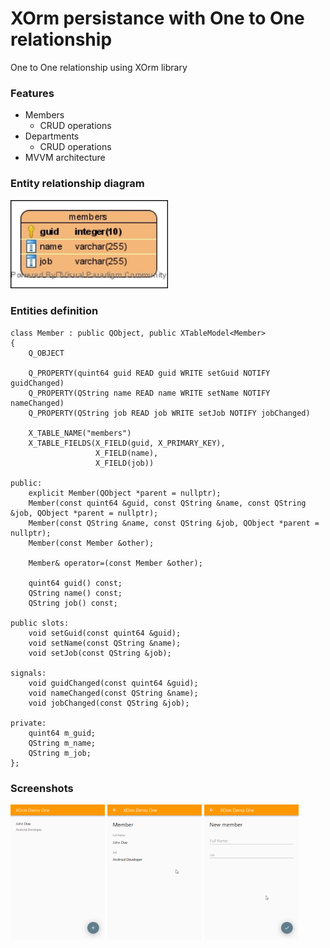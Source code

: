 # XOrm persistance with One to One relationship
One to One relationship using XOrm library

### Features
- Members
  * CRUD operations
- Departments
  * CRUD operations
- MVVM architecture

### Entity relationship diagram
<p float="left">
<img src="https://github.com/CamiloDelReal/xorm_local_demo_one/blob/develop/design/exported_diagrams/persistence.jpg" width="50%" height="50%" />
</p>

### Entities definition

    class Member : public QObject, public XTableModel<Member>
	{
		Q_OBJECT

		Q_PROPERTY(quint64 guid READ guid WRITE setGuid NOTIFY guidChanged)
		Q_PROPERTY(QString name READ name WRITE setName NOTIFY nameChanged)
		Q_PROPERTY(QString job READ job WRITE setJob NOTIFY jobChanged)

		X_TABLE_NAME("members")
		X_TABLE_FIELDS(X_FIELD(guid, X_PRIMARY_KEY),
					   X_FIELD(name),
					   X_FIELD(job))

	public:
		explicit Member(QObject *parent = nullptr);
		Member(const quint64 &guid, const QString &name, const QString &job, QObject *parent = nullptr);
		Member(const QString &name, const QString &job, QObject *parent = nullptr);
		Member(const Member &other);

		Member& operator=(const Member &other);

		quint64 guid() const;
		QString name() const;
		QString job() const;

	public slots:
		void setGuid(const quint64 &guid);
		void setName(const QString &name);
		void setJob(const QString &job);

	signals:
		void guidChanged(const quint64 &guid);
		void nameChanged(const QString &name);
		void jobChanged(const QString &job);

	private:
		quint64 m_guid;
		QString m_name;
		QString m_job;
	};
	
### Screenshots
<p float="left">
<img src="https://github.com/CamiloDelReal/xorm_local_demo_one/blob/develop/screenshots/sshot-1.png" width="30%" height="30%" />
<img src="https://github.com/CamiloDelReal/xorm_local_demo_one/blob/develop/screenshots/sshot-3.png" width="30%" height="30%" />
<img src="https://github.com/CamiloDelReal/xorm_local_demo_one/blob/develop/screenshots/sshot-2.png" width="30%" height="30%" />
</p>